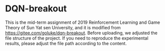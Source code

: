 # DQN-breakout
This is the mid-term assignment of 2019 Reinforcement Learning and Game Theory of Sun Yat sen University, and it is modified from https://gitee.com/goluke/dqn-breakout.
Before uploading, we adjusted the file structure of the project. If you need to reproduce the experimental results, please adjust the file path according to the content.
